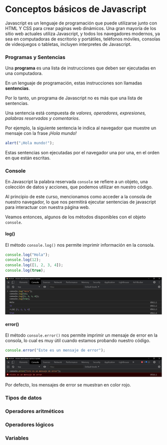 # Conceptos básicos de Javascript

Javascript es un lenguaje de programación que puede utilizarse junto con HTML Y CSS para crear paginas web dinámicos. Una gran mayoría de los sitio web actuales utiliza Javascript, y todos los navegadores modernos, ya sea en computadoras de escritorio y portátiles, teléfonos móviles, consolas de videojuegos o tabletas, incluyen interpretes de Javascript.

### Programas y Sentencias
Una **programa** es una lista de instrucciones que deben ser ejecutadas en una computadora.

En un lenguaje de programación, estas instrucciones son llamadas **sentencias**.

Por lo tanto, un programa de Javascript no es más que una lista de sentencias.

Una sentencia está compuesta de *valores, operadores, expresiones, palabras reservadas y comentarios*.

Por ejemplo, la siguiente sentencia le indica al navegador que muestre un mensaje con la frase *¡Hola mundo!*

```javascript
alert("¡Hola mundo!");
```

Estas sentencias son ejecutadas por el navegador una por una, en el orden en que están escritas.

### Console
En Javascript la palabra reservada `console` se refiere a un objeto, una colección de datos y acciones, que podemos utilizar en nuestro código.

Al principio de este curso, mencionamos como acceder a la consola de nuestro navegador, lo que nos permitirá ejecutar sentencias de javascript para interactuar con nuestra página web.

Veamos entonces, algunos de los métodos disponibles con el objeto `console`.

#### log()
El método `console.log()` nos permite imprimir información en la consola.

```javascript
console.log("Hola");
console.log(12);
console.log([1, 2, 3, 4]);
console.log(true);
```

<p align="center">
    <img src="./img/js/consoleLog.png">
</p>

#### error()
El método `console.error()` nos permite imprimir un mensaje de error en la consola, lo cual es muy útil cuando estamos probando nuestro código.

```javascript
console.error("Este es un mensaje de error");
```
<p align="center">
    <img src="./img/js/consoleError.png">
</p>

Por defecto, los mensajes de error se muestran en color rojo.





### Tipos de datos

### Operadores aritméticos

### Operadores lógicos

### Variables
